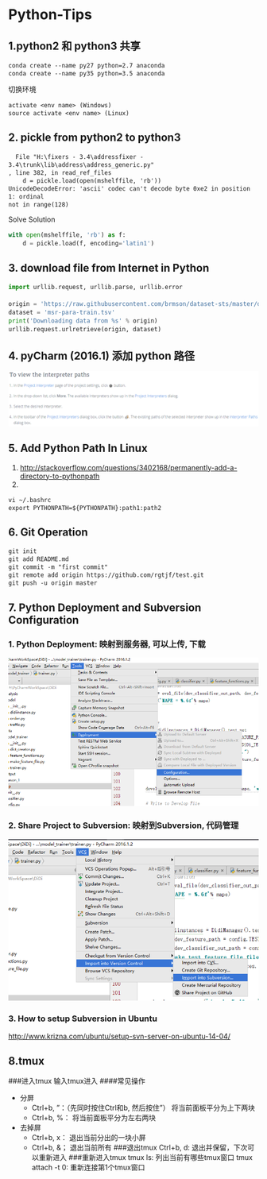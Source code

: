 # Python-Tips


## 1.python2 和 python3 共享

```Shell
conda create --name py27 python=2.7 anaconda
conda create --name py35 python=3.5 anaconda
```
切换环境
```Shell
activate <env name> (Windows)
source activate <env name> (Linux)
```

## 2. pickle from python2 to python3

```Error
  File "H:\fixers - 3.4\addressfixer - 3.4\trunk\lib\address\address_generic.py"
, line 382, in read_ref_files
    d = pickle.load(open(mshelffile, 'rb'))
UnicodeDecodeError: 'ascii' codec can't decode byte 0xe2 in position 1: ordinal
not in range(128)
```
Solve Solution
```Python
with open(mshelffile, 'rb') as f:
    d = pickle.load(f, encoding='latin1') 
```

## 3. download file from Internet in Python

```python
import urllib.request, urllib.parse, urllib.error

origin = 'https://raw.githubusercontent.com/brmson/dataset-sts/master/data/para/msr/msr-para-train.tsv'
dataset = 'msr-para-train.tsv'
print('Downloading data from %s' % origin)
urllib.request.urlretrieve(origin, dataset)
```


## 4. pyCharm (2016.1) 添加 python 路径
![tips4-0](figs/tips4-0.png)

## 5. Add Python Path In Linux
1. http://stackoverflow.com/questions/3402168/permanently-add-a-directory-to-pythonpath
2. 
```
vi ~/.bashrc
export PYTHONPATH=${PYTHONPATH}:path1:path2
```

## 6. Git Operation
```git
git init
git add README.md
git commit -m "first commit"
git remote add origin https://github.com/rgtjf/test.git
git push -u origin master
```

## 7. Python Deployment and Subversion Configuration
### 1. Python Deployment: 映射到服务器, 可以上传, 下载
![tips7-1](figs/tips7-1.png)
### 2. Share Project to Subversion: 映射到Subversion, 代码管理
![tips7-2](figs/tips7-2.png)
### 3. How to setup Subversion in Ubuntu
http://www.krizna.com/ubuntu/setup-svn-server-on-ubuntu-14-04/

## 8.tmux
###进入tmux
输入tmux进入
####常见操作
- 分屏
  - Ctrl+b, ”：（先同时按住Ctrl和b, 然后按住”） 将当前面板平分为上下两块
  - Ctrl+b, %： 将当前面板平分为左右两块
- 去掉屏
  - Ctrl+b, x： 退出当前分出的一块小屏
  - Ctrl+b, &； 退出当前所有
###退出tmux
  Ctrl+b, d: 退出并保留，下次可以重新进入
###重新进入tmux
  tmux ls: 列出当前有哪些tmux窗口
  tmux attach -t 0: 重新连接第1个tmux窗口
